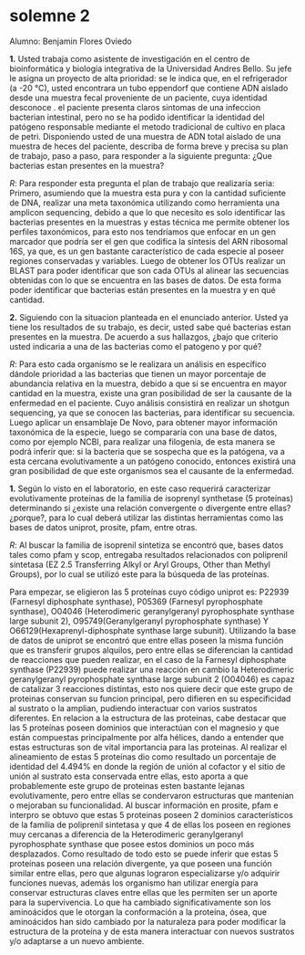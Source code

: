 # solemne 2

Alumno: Benjamin Flores Oviedo

__1.__ Usted trabaja como asistente de investigación en el centro de bioinformática y biología integrativa de la Universidad Andres Bello. Su jefe le asigna un proyecto de alta prioridad: se le indica que, en el refrigerador (a -20 °C), usted encontrara un tubo eppendorf que contiene ADN aislado desde una muestra fecal proveniente de un paciente, cuya identidad desconoce . el paciente presenta claros sintomas de una infeccion bacterian intestinal, pero no se ha podido identificar la identidad del patógeno responsable mediante el metodo tradicional de cultivo en placa de petri. Disponiendo usted de una muestra de ADN total aislado de una muestra de heces del paciente, describa de forma breve y precisa su plan de trabajo, paso a paso, para responder a la siguiente pregunta: ¿Que bacterias estan presentes en la muestra?

_R_: Para responder esta pregunta el plan de trabajo que realizaría seria: Primero, asumiendo que la muestra esta pura y con la cantidad suficiente de DNA, realizar una meta taxonómica utilizando como herramienta una amplicon sequencing, debido a que lo que necesito es solo identificar las bacterias presentes en la muestras y estas técnica me permite obtener los perfiles taxonómicos, para esto nos tendríamos que enfocar en un gen marcador que podría ser el gen que codifica la síntesis del ARN ribosomal 16S, ya que, es un gen bastante característico de cada especie al poseer regiones conservadas y variables. Luego de obtener los OTUs realizar un BLAST para poder identificar que son cada OTUs al alinear las secuencias obtenidas con lo que se encuentra en las bases de datos. De esta forma poder identificar que bacterias están presentes en la muestra y en qué cantidad.


__2.__ Siguiendo con la situacion planteada en el enunciado anterior. Usted ya tiene los resultados de su trabajo, es decir, usted sabe qué bacterias estan presentes en la muestra. De acuerdo a sus hallazgos, ¿bajo que criterio usted indicaria a una de las bacterias como el patogeno y por qué?

_R_: Para esto cada organismo se le realizara un análisis en específico dándole prioridad a las bacterias que tienen un mayor porcentaje de abundancia relativa en la muestra, debido a que si se encuentra en mayor cantidad en la muestra, existe una gran posibilidad de ser la causante de la enfermedad en el paciente. Cuyo análisis consistirá en realizar un shotgun sequencing, ya que se conocen las bacterias, para identificar su secuencia. Luego aplicar un ensamblaje De Novo, para obtener mayor información taxonómica de la especie, luego se compararía con una base de datos, como por ejemplo NCBI, para realizar una filogenia, de esta manera se podrá inferir que: si la bacteria que se sospecha que es la patógena, va a esta cercana evolutivamente a un patógeno conocido, entonces existirá una gran posibilidad de que este organismos sea el causante de la enfermedad. 

__1.__ Según lo visto en el laboratorio, en este caso requerirá caracterizar evolutivamente proteínas de la familia de isoprenyl synthetase (5 proteínas) determinando si ¿existe una relación convergente o divergente entre ellas? ¿porque?, para lo cual deberá utilizar las distintas herramientas como las bases de datos uniprot, prosite, pfam, entre otras.

_R_: Al buscar la familia de isoprenil sintetiza se encontró que, bases datos tales como pfam y scop, entregaba resultados relacionados con poliprenil sintetasa (EZ 2.5 Transferring Alkyl or Aryl Groups, Other than Methyl Groups), por lo cual se utilizó este para la búsqueda de las proteínas.

Para empezar, se eligieron las 5 proteínas cuyo código uniprot es: P22939 (Farnesyl diphosphate synthase), P05369 (Farnesyl pyrophosphate synthase), O04046 (Heterodimeric geranylgeranyl pyrophosphate synthase large subunit 2), O95749(Geranylgeranyl pyrophosphate synthase) Y O66129(Hexaprenyl-diphosphate synthase large subunit). Utilizando la base de datos de uniprot se encontró que entre ellas poseen la misma función que es transferir grupos alquilos, pero entre ellas se diferencian la cantidad de reacciones que pueden realizar, en el caso de la Farnesyl diphosphate synthase (P22939) puede realizar una reacción en cambio la Heterodimeric geranylgeranyl pyrophosphate synthase large subunit 2 (O04046) es capaz de catalizar 3 reacciones distintas, esto nos quiere decir que este grupo de proteinas conservan su funcion principal, pero difieren en su especificidad al sustrato o la amplian, pudiendo interactuar con varios sustratos diferentes. En relacion a la estructura de las proteinas, cabe destacar que las 5 proteínas poseen dominios que interactúan con el magnesio y que están compuestas principalmente por alfa hélices, dando a entender que estas estructuras son de vital importancia para las proteinas. Al realizar el alineamiento de estas 5 proteínas dio como resultado un porcentaje de identidad del 4.494% en donde la región de unión al cofactor y el sitio de unión al sustrato esta conservada entre ellas, esto aporta a que probablemente este grupo de proteinas esten bastante lejanas evolutivamente, pero entre ellas se condervaron estructuras que mantenian o mejoraban su funcionalidad. Al buscar información en prosite, pfam e interpro se obtuvo que estas 5 proteinas poseen 2 dominios característicos de la familia de poliprenil sintetasa y que 4 de ellas los poseen en regiones muy cercanas a diferencia de la Heterodimeric geranylgeranyl pyrophosphate synthase que posee estos dominios un poco más desplazados. Como resultado de todo esto se puede inferir que estas 5 proteínas poseen una relación divergente, ya que poseen una función similar entre ellas, pero que algunas lograron especializarse y/o adquirir funciones nuevas, además los organismo han utilizar energía para conservar estructuras claves entre ellas que les permiten ser un aporte para la supervivencia. Lo que ha cambiado significativamente son los aminoácidos que le otorgan la conformación a la proteína, ósea, que aminoácidos han sido cambiado por la naturaleza para poder modificar la estructura de la proteína y de esta manera interactuar con nuevos sustratos y/o adaptarse a un nuevo ambiente.   
 



